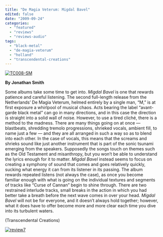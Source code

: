 ```yaml
---
title: "De Magia Veterum: Migdal Bavel"
edited: false
date: "2009-09-24"
categories:
  - "featured"
  - "reviews"
  - "reviews-audio"
tags:
  - "black-metal"
  - "de-magia-veterum"
  - "holland"
  - "transcendental-creations"
---
```


[![TC008-SM](http://www.hellbound.ca/wp-content/uploads/2009/09/TC008-SM.jpg "TC008-SM")](http://www.hellbound.ca/wp-content/uploads/2009/09/TC008-SM.jpg)

**By Jonathan Smith**

Some albums take some time to get into. _Migdal Bavel_ is one that rewards patience and careful listening. The second full-length release from the Netherlands’ De Magia Veterum, helmed entirely by a single man, “M,” is at first exposure a whirlpool of musical chaos. Acts bearing the label “avant-garde black metal” can go in many directions, and in this case the direction is straight into a solid wall of noise. However, to use a tired cliché, there is a method to the madness. There are many things going on at once — blastbeats, shredding tremolo progressions, shrieked vocals, ambient fill, to name just a few — and they are all arranged in such a way so as to blend into each other. In the case of vocals, this means that the screams and shrieks sound like just another instrument that is part of the sonic tsunami emerging from the speakers. Supposedly the songs touch on themes such as the Old Testament and misanthropy, but you won’t be able to understand the lyrics enough for it to matter. _Migdal Bavel_ instead seems to focus on creating a symphony of sound that comes and goes relatively quickly, sucking what energy it can from its listener in its passing. The album rewards repeated listens (not always the case), as once you become familiar enough with what is going on the individual textures and segments of tracks like “Curse of Cannan” begin to shine through. There are two restrained interlude tracks, small breaks in the action in which you had better take a breath before the next wave comes in over your head. _Migdal Bavel_ will not be for everyone, and it doesn’t always hold together; however, what it does have to offer become more and more clear each time you dive into its turbulent waters.

(Transcendental Creations)

[![review7](http://www.hellbound.ca/wp-content/uploads/2009/08/review7.png "review7")](http://www.hellbound.ca/wp-content/uploads/2009/08/review7.png)
